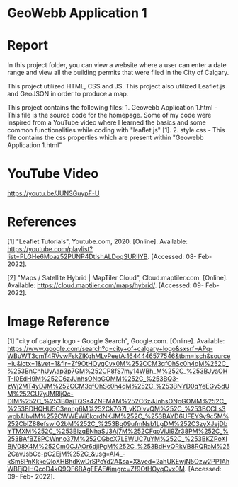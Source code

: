 # GeoWebb Application 1


# Report
In this project folder, you can view a website where a user can enter a date range and view all the building permits that were filed in the City of Calgary.

This project utilized HTML, CSS and JS. This project also utilized Leaflet.js and GeoJSON in order to produce a map.

This project contains the following files:
    1. Geowebb Application 1.html - This file is the source code for the homepage. Some of my code were inspired from a YouTube video where I learned the basics and some common functionalities while coding with "leaflet.js" [1]. 
    2. style.css - This file contains the css properties which are present within "Geowebb Application 1.html"

# YouTube Video
https://youtu.be/JUNSGuypF-U

# References
[1] "Leaflet Tutorials", Youtube.com, 2020. [Online]. Available: https://youtube.com/playlist?list=PLGHe6Moaz52PUNP4DtIshALDogSURIlYB. [Accessed: 08- Feb- 2022].

[2] "Maps / Satellite Hybrid | MapTiler Cloud", Cloud.maptiler.com. [Online]. Available: https://cloud.maptiler.com/maps/hybrid/. [Accessed: 09- Feb- 2022].

# Image Reference
[1] "city of calgary logo - Google Search", Google.com. [Online]. Available: https://www.google.com/search?q=city+of+calgary+logo&sxsrf=APq-WBuWT3cmT4RVvwFskZlKghMLvPeetA:1644446577546&tbm=isch&source=iu&ictx=1&vet=1&fir=Zf9OtHOyqCvx0M%252CCM3qfOhSc0h4qM%252C_%253BnChhUyAap3p7GM%252CP8fS7my14WBh_M%252C_%253BJyaOHT-I0EdH9M%252C6zJJnhsONpGOMM%252C_%253BQ3-zWj2MT4yDJM%252CCM3qfOhSc0h4qM%252C_%253BNYD0qYeEGv5dUM%252CU7yJMRljQc-DIM%252C_%253B0ajTQSs4ZNFMAM%252C6zJJnhsONpGOMM%252C_%253BDHQHU5C3enng6M%252Ck7G7I_yKOlvvQM%252C_%253BCCLs3wpbAIbvIM%252CWWEWi6kcrdNKJM%252C_%253BAYD6UFEY9y9c5M%252CblZ88efswiQ2bM%252C_%253Bg09ufmNsb1LgDM%252C3zyXJejDbYTMXM%252C_%253BlzqENhaSJ3Aj7M%252CFqoVlJi9Zr38PM%252C_%253BAfBZ8PCWnno37M%252CGbcX7LEWUC7uYM%252C_%253BKZPoXIBjV08X4M%252Cm0CJAOr6djiPgM%252C_%253BdHvQRkVB8RQRaM%252CavJsbCc-pC2EjM%252C_&usg=AI4_-kSm8PnKkkeQloXHBhdKwDrSPcYd2A&sa=X&ved=2ahUKEwjN5Ozw2PP1AhWBFjQIHQcoD4kQ9QF6BAgFEAE#imgrc=Zf9OtHOyqCvx0M. [Accessed: 09- Feb- 2022].
